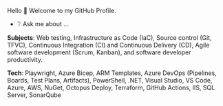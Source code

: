 Hello :wave: Welcome to my GitHub Profile.

- :grey_question: Ask me about ...

**Subjects**: Web testing, Infrastructure as Code (IaC), Source control (Git, TFVC), Continuous Integration (CI) and Continuous Delivery (CD), Agile software development (Scrum, Kanban), and software developer productivity.

**Tech**: Playwright, Azure Bicep, ARM Templates, Azure DevOps (Pipelines, Boards, Test Plans, Artifacts), PowerShell, .NET, Visual Studio, VS Code, Azure, AWS, NuGet, Octopus Deploy, Terraform, GitHub Actions, IIS, SQL Server, SonarQube
